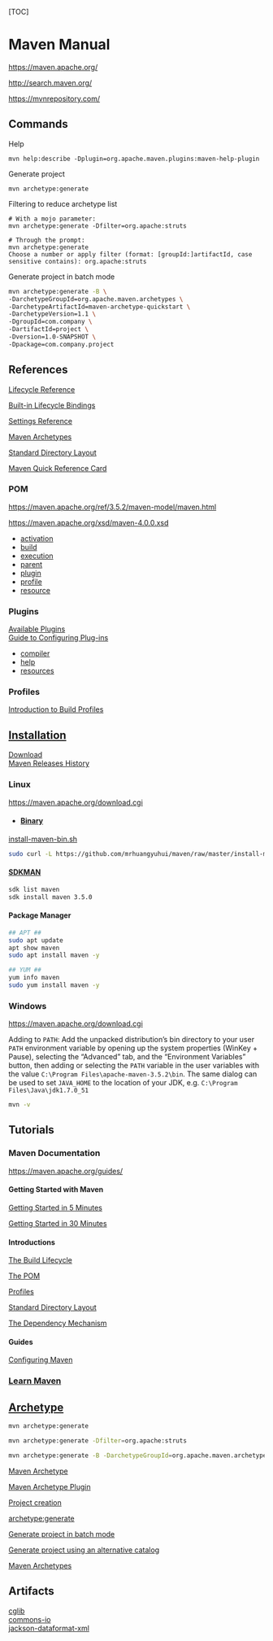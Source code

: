 [TOC]

# Maven Manual

https://maven.apache.org/

http://search.maven.org/

https://mvnrepository.com/

## Commands

Help
```
mvn help:describe -Dplugin=org.apache.maven.plugins:maven-help-plugin
```

Generate project
```
mvn archetype:generate
```

Filtering to reduce archetype list
```
# With a mojo parameter:
mvn archetype:generate -Dfilter=org.apache:struts

# Through the prompt:
mvn archetype:generate
Choose a number or apply filter (format: [groupId:]artifactId, case sensitive contains): org.apache:struts
```

Generate project in batch mode
```bash
mvn archetype:generate -B \
-DarchetypeGroupId=org.apache.maven.archetypes \
-DarchetypeArtifactId=maven-archetype-quickstart \
-DarchetypeVersion=1.1 \
-DgroupId=com.company \
-DartifactId=project \
-Dversion=1.0-SNAPSHOT \
-Dpackage=com.company.project
```

## References

[Lifecycle Reference](https://maven.apache.org/guides/introduction/introduction-to-the-lifecycle.html#Lifecycle_Reference)

[Built-in Lifecycle Bindings](https://maven.apache.org/guides/introduction/introduction-to-the-lifecycle.html#Built-in_Lifecycle_Bindings)

[Settings Reference](https://maven.apache.org/ref/3.5.2/maven-settings/settings.html)

[Maven Archetypes](https://maven.apache.org/archetypes/index.html)

[Standard Directory Layout](https://maven.apache.org/guides/introduction/introduction-to-the-standard-directory-layout.html)

[Maven Quick Reference Card](https://maven.apache.org/guides/MavenQuickReferenceCard.pdf)

### POM

<https://maven.apache.org/ref/3.5.2/maven-model/maven.html>

<https://maven.apache.org/xsd/maven-4.0.0.xsd>

- [activation](https://maven.apache.org/ref/3.5.2/maven-model/maven.html#class_activation)
- [build](https://maven.apache.org/ref/3.5.2/maven-model/maven.html#class_build)
- [execution](https://maven.apache.org/ref/3.5.2/maven-model/maven.html#class_execution)
- [parent](https://maven.apache.org/ref/3.5.2/maven-model/maven.html#class_parent)
- [plugin](https://maven.apache.org/ref/3.5.2/maven-model/maven.html#class_plugin)
- [profile](https://maven.apache.org/ref/3.5.2/maven-model/maven.html#class_profile)
- [resource](https://maven.apache.org/ref/3.5.2/maven-model/maven.html#class_resource)

### Plugins

[Available Plugins](https://maven.apache.org/plugins/) \
[Guide to Configuring Plug-ins](https://maven.apache.org/guides/mini/guide-configuring-plugins.html)

- [compiler](https://maven.apache.org/plugins/maven-compiler-plugin/)
- [help](https://maven.apache.org/plugins/maven-help-plugin/)
- [resources](https://maven.apache.org/plugins/maven-resources-plugin/)

### Profiles

[Introduction to Build Profiles](https://maven.apache.org/guides/introduction/introduction-to-profiles.html)

## [Installation](https://maven.apache.org/install.html)

[Download](https://maven.apache.org/download.html) \
[Maven Releases History](https://maven.apache.org/docs/history.html)

### Linux

https://maven.apache.org/download.cgi

- #### [Binary](https://maven.apache.org/install.html)

[install-maven-bin.sh](https://github.com/mrhuangyuhui/maven/blob/master/install-maven-bin.sh)
```bash
sudo curl -L https://github.com/mrhuangyuhui/maven/raw/master/install-maven-bin.sh | sh
```

#### [SDKMAN](https://github.com/mrhuangyuhui/sdkman)
```bash
sdk list maven
sdk install maven 3.5.0
```

#### Package Manager
```bash
## APT ##
sudo apt update
apt show maven
sudo apt install maven -y
```

```bash
## YUM ##
yum info maven
sudo yum install maven -y
```

### Windows

https://maven.apache.org/download.cgi

Adding to `PATH`: Add the unpacked distribution’s bin directory to your user `PATH` environment variable by opening up the system properties (WinKey + Pause), selecting the “Advanced” tab, and the “Environment Variables” button, then adding or selecting the `PATH` variable in the user variables with the value `C:\Program Files\apache-maven-3.5.2\bin`. The same dialog can be used to set `JAVA_HOME` to the location of your JDK, e.g. `C:\Program Files\Java\jdk1.7.0_51`

```bash
mvn -v
```

## Tutorials

### Maven Documentation

https://maven.apache.org/guides/

#### Getting Started with Maven

[Getting Started in 5 Minutes](https://maven.apache.org/guides/getting-started/maven-in-five-minutes.html)

[Getting Started in 30 Minutes](https://maven.apache.org/guides/getting-started/index.html)

#### Introductions

[The Build Lifecycle](https://maven.apache.org/guides/introduction/introduction-to-the-lifecycle.html)

[The POM](https://maven.apache.org/guides/introduction/introduction-to-the-pom.html)

[Profiles](https://maven.apache.org/guides/introduction/introduction-to-profiles.html)

[Standard Directory Layout](https://maven.apache.org/guides/introduction/introduction-to-the-standard-directory-layout.html)

[The Dependency Mechanism](https://maven.apache.org/guides/introduction/introduction-to-dependency-mechanism.html)

#### Guides

[Configuring Maven](https://maven.apache.org/guides/mini/guide-configuring-maven.html)

### [Learn Maven](https://www.tutorialspoint.com/maven/index.htm)

## [Archetype](https://maven.apache.org/archetype/index.html)

```bash
mvn archetype:generate
```

```bash
mvn archetype:generate -Dfilter=org.apache:struts
```

```bash
mvn archetype:generate -B -DarchetypeGroupId=org.apache.maven.archetypes -DarchetypeArtifactId=maven-archetype-quickstart -DarchetypeVersion=1.1 -DgroupId=com.company -DartifactId=project -Dversion=1.0-SNAPSHOT -Dpackage=com.company.project
```

[Maven Archetype](https://maven.apache.org/archetype/index.html)

[Maven Archetype Plugin](https://maven.apache.org/archetype/maven-archetype-plugin/index.html)

[Project creation](https://maven.apache.org/archetype/maven-archetype-plugin/usage.html)

[archetype:generate](http://maven.apache.org/archetype/maven-archetype-plugin/generate-mojo.html)

[Generate project in batch mode](https://maven.apache.org/archetype/maven-archetype-plugin/examples/generate-batch.html)

[Generate project using an alternative catalog](https://maven.apache.org/archetype/maven-archetype-plugin/examples/generate-alternative-catalog.html)

[Maven Archetypes](https://maven.apache.org/archetypes/)


## Artifacts

[cglib](https://mvnrepository.com/artifact/cglib/cglib) \
[commons-io](https://mvnrepository.com/artifact/commons-io/commons-io) \
[jackson-dataformat-xml](https://mvnrepository.com/artifact/com.fasterxml.jackson.dataformat/jackson-dataformat-xml)